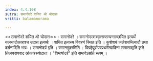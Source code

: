 ```yaml
---
index: 4.4.108
sutra: समानोदरे शयित ओ चोदात्तः
vritti: balamanorama

---
```

<<समानोदरे शयित ओ चोदात्तः>> - समानोदरे । समानोदरशब्दात्सप्तम्यन्ताच्छयित इत्यर्थे यत्स्यादोकाराश्च उदात्त इत्यर्थः । शयित इत्यस्य विवरणं स्थित इति । कुशेशयं जलेशयमित्यादौ तथा दर्शनादिति भावः । समानोदर्य इति । समानमुदरमिति । विग्रहेपूर्वापरप्रथमे॑त्यादिना समासाद्यति कृते तित्स्वरापवाद ओकारस्योदात्तः । "विभाषोदरे" इति सभावेऽसति रूपम् ।